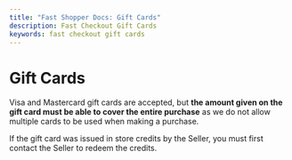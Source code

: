 ```yaml
---
title: "Fast Shopper Docs: Gift Cards"
description: Fast Checkout Gift Cards
keywords: fast checkout gift cards
---
```


# Gift Cards

Visa and Mastercard gift cards are accepted, but **the amount given on the gift card must be able to cover the entire purchase** as we do not allow multiple cards to be used when making a purchase.

If the gift card was issued in store credits by the Seller, you must first contact the Seller to redeem the credits.
